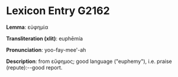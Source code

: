 # Lexicon Entry G2162

**Lemma**: εὐφημία

**Transliteration (xlit)**: euphēmía

**Pronunciation**: yoo-fay-mee'-ah

**Description**:
from εὔφημος; good language ("euphemy"), i.e. praise (repute):--good report.
